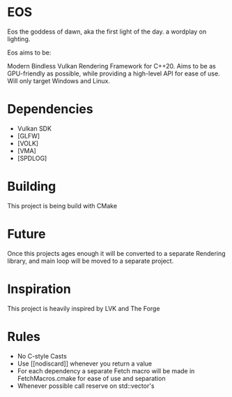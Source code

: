 # EOS
Eos the goddess of dawn, aka the first light of the day. a wordplay on lighting.

Eos aims to be:

Modern Bindless Vulkan Rendering Framework for C++20.
Aims to be as GPU-friendly as possible, while providing a high-level API for ease of use.
Will only target Windows and Linux.

# Dependencies
- Vulkan SDK
- [GLFW]
- [VOLK]
- [VMA]
- [SPDLOG]

# Building
This project is being build with CMake


# Future
Once this projects ages enough it will be converted to a separate Rendering library, and main loop will be moved to a separate project.


# Inspiration
This project is heavily inspired by LVK and The Forge


# Rules
- No C-style Casts
- Use [[nodiscard]] whenever you return a value
- For each dependency a separate Fetch macro will be made in FetchMacros.cmake for ease of use and separation 
- Whenever possible call reserve on std::vector's